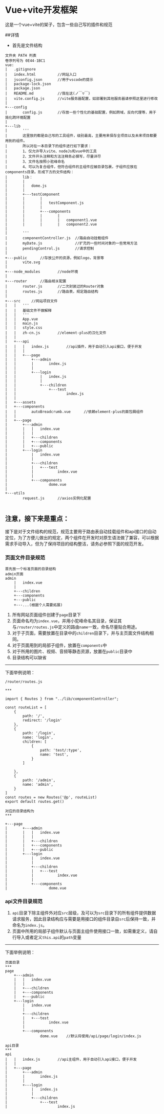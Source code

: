 # Vue+vite开发框架
这是一个vue+vite的架子，包含一些自己写的插件和规范

##详情

- 首先是文件结构
```
文件夹 PATH 列表  
卷序列号为 0E44-1BC1  
vue:  
|   .gitignore
|   index.html          //网站入口
|   jsconfig.json       //用于vscode的提示
|   package-lock.json   
|   package.json
|   README.md           //我在这(ノ￣▽￣)
|   vite.config.js      //vite服务器配置，如部署到其他服务器请参照这里进行修改
|   
+---config
|       config.js       //存放一些个性化的基础配置，例如跨域，反向代理等，用于简化跨环境配置
|       
+---lib
|       '''
|       这里放的都是自己写的工具组件，级别最高，主要用来保存全项目以及未来项目都要用到的组件。
|       所以对在一本目录下的组件进行如下要求：
|       1、仅允许导入vite、nodeJs和vue中的工具
|       2、文件开头注释和方法注释务必撰写，尽量详尽
|       3、文件名按照小驼峰命名
|       4、可以为复合组件，但符合组件的主组件应被目录包裹，子组件应放在components目录。形成下方的文件结构：
|       lib：
|       |
|       |   dome.js
|       |
|       +---testComponent
|       |       |
|       |       |   testComponent.js
|       |       |
|       |       +---components
|       |       |       |
|       |       |       |   component1.vue
|       |       |       |   component2.vue
|
|       '''
|       componentController.js  //路由自动挂载组件
|       myDate.js               //扩充的一些时间对象的一些常用方法
|       pendingControl.js       //请求控制
|       
+---public      //存放公开的资源，例如logo，背景等
|       vite.svg
|       
+---node_modules        //node环境 
|     
+---router      //路由相关配置
|       router.js       //二次封装过的Router对象
|       routes.js       //路由表，规定路由结构
|       
+---src     //网站项目文件
|   |   '''
|   |   基础文件不做解释
|   |   '''
|   |   App.vue     
|   |   main.js
|   |   style.css
|   |   zh-cn.js        //element-plus的汉化文件
|   |   
|   +---api
|   |   |   index.js        //api插件，用于自动引入api接口，便于开发
|   |   |   
|   |   +---page
|   |       +---admin
|   |       |       index.js
|   |       |       
|   |       +---login
|   |           |   index.js
|   |           |   
|   |           +---children
|   |               +---test
|   |                       index.js
|   |                       
|   +---assets      
|   +---components
|   |       autoBreadcrumb.vue      //依赖element-plus的面包屑组件
|   |       
|   +---page        
|       +---admin
|       |   |   index.vue
|       |   |   
|       |   +---children
|       |   +---components
|       |   +---public
|       +---login
|           |   index.vue
|           |   
|           +---children
|           |   +---test
|           |           index.vue
|           |           
|           +---components
|                   dome.vue
|                   
+---utils
        request.js      //axios实例化配置
        
```
## 注意，接下来是重点：

接下是对于文件结构的规范，规范主要用于路由表自动挂载组件和api接口的自动定位，为了方便儿做出的规定，两个组件在开发时对原生语法做了兼容，可以根据需求手动导入，但为了保持项目的结构整洁，请务必参照下面的规范开发。
### 页面文件目录规范
```
首先放一个标准页面的目录结构
admin页面
admin
    |   index.vue
    |   
    +---children
    +---components
    +---public
    +---...(根据个人需要拓展)
```
1. 所有网站页面组件创建于```page```目录下
2. 页面命名均为```index.vue```，并用小驼峰命名其目录，保证其与```/router/routes.js```中定义的路由```name```一致，命名尽量贴合用途。
3. 对于子页面，需要放置在目录中的```children```目录下，并与主页面文件结构相同。
4. 对于页面用到的局部子组件，放置在```components```中
5. 对于所用的图片、视频、音频等静态资源，放置在```public```目录中
6. 目录结构可以缺省  

***

下面举例说明：
```
/router/routes.js

***

import { Routes } from "../lib/componentController"; 

const routeList = [
    {
        path: '/',
        redirect: '/login'
    },
    {
        path: '/login',
        name: 'login',
        children: [
            {
                path: 'test/:type',
                name: 'test',
            }
        ]

    },
    {
        path: '/admin',
        name: 'admin',
    }
]
const routes = new Routes('@p', routeList)
export default routes.get()
```
```
对应的目录结构为
***

+---page        
|       +---admin
|       |   |   index.vue
|       |   |   
|       |   +---children
|       |   +---components
|       |   +---public
|       +---login
|           |   index.vue
|           |   
|           +---children
|           |   +---test
|           |           index.vue
|           |           
|           +---components
|                   dome.vue
```
### api文件目录规范  
1. ```api```目录下除主组件外对应```src```层级，及可以为```src```目录下的所有组件提供数据请求服务，因此目录结构应与需要是用接口的组件目录自```src```后保持一致，并命名为```index.js```。
2. 页面中所用的局部子组件默认与页面主组件使用接口一致，如需重定义，请自行导入或者定义```this.api```的```path```变量  
   
***

下面举例说明：

```
页面目录
***
page        
    +---admin
    |   |   index.vue
    |   |   
    |   +---children
    |   +---components
    |   +---public
    +---login
        |   index.vue
        |   
        +---children
        |   +---test
        |           index.vue
        |           
        +---components
                dome.vue    //默认将使用/api/page/login/index.js
```
```
api目录
***
api
|   |   index.js        //api主组件，用于自动引入api接口，便于开发
|   |   
|   +---page
|       +---admin
|       |       index.js
|       |       
|       +---login
|           |   index.js
|           |   
|           +---children
|               +---test
|                       index.js
```